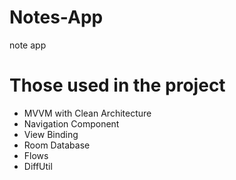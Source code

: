 # Notes-App
note app
# Those used in the project
* MVVM with Clean Architecture
* Navigation Component
* View Binding
* Room Database
* Flows
* DiffUtil
